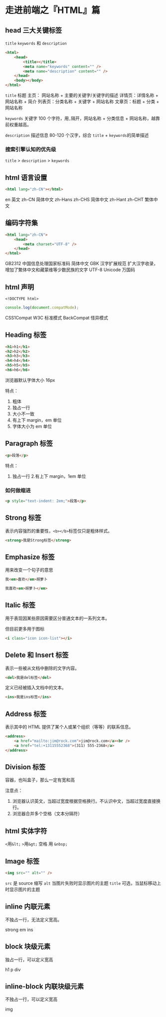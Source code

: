 # 走进前端之『HTML』篇

## head 三大关键标签

`title` `keywords` 和 `description`

```html
<html>
    <head>
        <title></title>
        <meta name="keywords" content="" />
        <meta name="description" content="" />
    </head>
    <body></body>
</html>
```

`title` 标题
主页： 网站名称 + 主要的关键字/关键字的描述
详情页：详情名称 + 网站名称 + 简介
列表页：分类名称 + 关键字 + 网站名称
文章页：标题 + 分类 + 网站名称

`keywords` 关键字
100 个字符，用`,`隔开，网站名称 + 分类信息 + 网站名称，越靠前权重越高。

`description` 描述信息
80-120 个汉字，综合 `title` + `keywords`的简单描述

### 搜索引擎认知的优先级

`title` > `description` > `keywords`

## html 语言设置

```html
<html lang="zh-CN"></html>
```

en 英文
zh-CN 简体中文
zh-Hans zh-CHS 简体中文
zh-Hant zh-CHT 繁体中文

## 编码字符集

```html
<html lang="zh-CN">
    <head>
        <meta charset="UTF-8" />
    </head>
</html>
```

GB2312 中国信息处理国家标准码 简体中文
GBK 汉字扩展规范 扩大汉字收录，增加了繁体中文和藏蒙维等少数民族的文字
UTF-8 Unicode 万国码

## html 声明

`<!DOCTYPE html>`

```javascript
console.log(document.compatMode);
```

CSS1Compat W3C 标准模式
BackCompat 怪异模式

## Heading 标签

```html
<h1>h1</h1>
<h2>h2</h2>
<h3>h3</h3>
<h4>h4</h4>
<h5>h5</h5>
<h6>h6</h6>
```

浏览器默认字体大小 16px

特点：

1. 粗体
2. 独占一行
3. 大小不一致
4. 有上下 margin，em 单位
5. 字体大小为 em 单位

## Paragraph 标签

```html
<p>段落</p>
```

特点：

1. 独占一行 2.有上下 margin，1em 单位

### 如何做缩进

```html
<p style="text-indent: 2em;">段落</p>
```

## Strong 标签

表示内容强烈的重要性，`<b></b>`标签仅只是粗体样式。

```html
<strong>我是Strong标签</strong>
```

## Emphasize 标签

用来改变一个句子的意思

```html
我<em>喜欢</em>胡萝卜
```

```html
我喜欢<em>胡萝卜</em>
```

## Italic 标签

用于表现因某些原因需要区分普通文本的一系列文本。

但目前更多用于图标

```html
<i class="icon icon-list"></i>
```

## Delete 和 Insert 标签

表示一些被从文档中删除的文字内容。

```html
<del>我是del标签</del>
```

定义已经被插入文档中的文本。

```html
<ins>我是ins标签</ins>
```

## Address 标签

表示其中的 HTML 提供了某个人或某个组织（等等）的联系信息。

```html
<address>
    <a href="mailto:jim@rock.com">jim@rock.com</a><br />
    <a href="tel:+13115552368">(311) 555-2368</a>
</address>
```

## Division 标签

容器，也叫盒子，那么一定有宽和高

注意点：

1. 浏览器认识英文，当超过宽度根据空格换行。不认识中文，当超过宽度直接换行。
2. 浏览器合并多个空格（文本分隔符）

## html 实体字符

`<`用`&lt;`
`>`用`&gt;`
空格 用 `&nbsp;`

## Image 标签

```html
<img src="" alt="" />
```

`src` 是 source 缩写
`alt` 当图片失败时显示图片的主题
`title` 可选，当鼠标移动上时显示图片的主题

## inline 内联元素

不独占一行，无法定义宽高。

strong em ins

## block 块级元素

独占一行，可以定义宽高

h1 p div

## inline-block 内联块级元素

不独占一行，可以定义宽高

img

